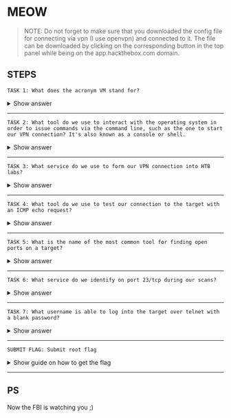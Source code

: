 # MEOW

> NOTE: Do not forget to make sure that you downloaded the config file for connecting via vpn (I use openvpn) and connected to it. The file can be downloaded by clicking on the corresponding button in the top panel while being on the app.hackthebox.com domain.

## STEPS

    TASK 1: What does the acronym VM stand for?
<details> 
    <summary>Show answer</summary>
    <h3>Virtual Machine</h3>
</details>

***
    TASK 2: What tool do we use to interact with the operating system in order to issue commands via the command line, such as the one to start our VPN connection? It's also known as a console or shell.
<details> 
    <summary>Show answer</summary>
    <h3>terminal</h3>
</details>

***
    TASK 3: What service do we use to form our VPN connection into HTB labs?
<details> 
    <summary>Show answer</summary>
    <h3>openvpn</h3>
</details>

***
    TASK 4: What tool do we use to test our connection to the target with an ICMP echo request?
<details> 
    <summary>Show answer</summary>
    <h3>ping</h3>
</details>

***
    TASK 5: What is the name of the most common tool for finding open ports on a target?
<details> 
    <summary>Show answer</summary>
    <h3>nmap</h3>
</details>

***
    TASK 6: What service do we identify on port 23/tcp during our scans?
<details> 
    <summary>Show answer</summary>
    <h3>telnet</h3>
</details>

***
    TASK 7: What username is able to log into the target over telnet with a blank password?
<details> 
    <summary>Show answer</summary>
    <h3>root<h3>
</details>

***
    SUBMIT FLAG: Submit root flag
<details> 
    <summary>Show guide on how to get the flag</summary>
    <h3>To receive the flag you need to connect via telnet to the IP address that you receive when you spawn the machine.<h3>
</details>

---
## PS

Now the FBI is watching you ;)
